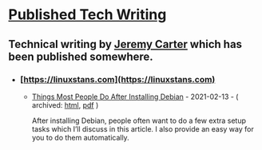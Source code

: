 ﻿# [Published Tech Writing](https://defcronyke.github.io/published-tech-writing/)

## Technical writing by [Jeremy Carter](https://jeremycarter.ca) which has been published somewhere.

* ### [https://linuxstans.com](https://linuxstans.com)

    - [Things Most People Do After Installing Debian](https://linuxstans.com/things-most-people-do-after-installing-debian/) - 2021-02-13 - ( archived: [html](https://defcronyke.github.io/published-tech-writing/linuxstans.com/things-most-people-do-after-installing-debian/), [pdf](https://defcronyke.github.io/published-tech-writing/linuxstans.com/things-most-people-do-after-installing-debian/Things%20Most%20People%20Do%20After%20Installing%20Debian%20-%20Linux%20Stans.pdf) )
        
        After installing Debian, people often want to do a few extra setup tasks which I’ll discuss in this article. I also provide an easy way for you to do them automatically.
